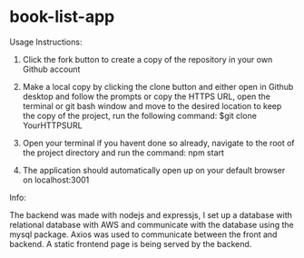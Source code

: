 # book-list-app

Usage Instructions:

 1. Click the fork button to create a copy of the repository in your own Github account
 
 2. Make a local copy by clicking the clone button and either open in Github desktop and follow the prompts or copy the HTTPS URL, open the terminal or git       bash window and move to the desired location to keep the copy of the project,  run the following command: $git clone YourHTTPSURL
 
 3. Open your terminal if you havent done so already, navigate to the root of the project directory and run the command: npm start
 
 4. The application should automatically open up on your default browser on localhost:3001 


Info:

The backend was made with nodejs and expressjs, I set up a database with relational database with AWS and communicate with the database using the mysql package.
Axios was used to communicate between the front and backend. A static frontend page is being served by the backend. 
